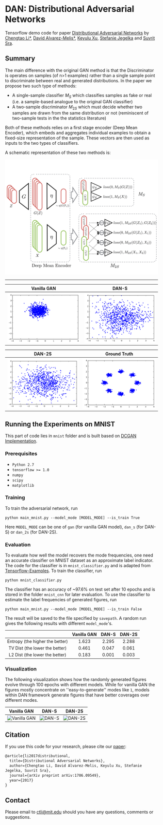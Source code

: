 # DAN: Distributional Adversarial Networks

Tensorflow demo code for paper [Distributional Adversarial Networks](https://arxiv.org/abs/1706.09549) by [Chengtao Li\*](http://chengtaoli.com), [David Alvarez-Melis\*](http://people.csail.mit.edu/davidam/), [Keyulu Xu](http://keyulux.com), [Stefanie Jegelka](http://people.csail.mit.edu/stefje/) and [Suvrit Sra](http://suvrit.de).

## Summary

The main difference with the original GAN method is that the Discriminator is operates on samples (of n>1 examples) rather than a single sample point to discriminate between real and generated distributions. In the paper we propose two such type of methods:
* A single-sample classifier $M_S$ which classifies samples as fake or real (i.e. a sample-based analogue to the original GAN classifier)
* A two-sample discriminator $M_{2S}$ which must decide whether two samples are drawn from the same distribution or not (reminiscent of two-sample tests in the the statistics literature)

Both of these methods relies on a first stage encoder (Deep Mean Encoder), which embeds and aggregates individual examples to obtain a fixed-size representation of the sample. These vectors are then used as inputs to the two types of classifiers. 

A schematic representation of these two methods is:

![](fig/train.png)

---

| Vanilla GAN                   | DAN-S                         |                      
|:-----------------------------:|:-----------------------------:|
| ![](toy/fig/gan.gif)          | ![](toy/fig/dan_s.gif)        |

| DAN-2S                        | Ground Truth                  |
|:-----------------------------:|:-----------------------------:|
| ![](toy/fig/dan_2s.gif)       | ![](toy/fig/real.png)         |


## Running the Experiments on MNIST
This part of code lies in `mnist` folder and is built based on [DCGAN Implementation](https://github.com/carpedm20/DCGAN-tensorflow).

### Prerequisites
* `Python 2.7`
* `tensorflow >= 1.0`
* `numpy`
* `scipy`
* `matplotlib`

### Training
To train the adversarial network, run
```
python main_mnist.py --model_mode [MODEL_MODE] --is_train True
```
Here `MODEL_MODE` can be one of `gan` (for vanilla GAN model), `dan_s` (for DAN-S) or `dan_2s` (for DAN-2S). 

### Evaluation
To evaluate how well the model recovers the mode frequencies, one need an accurate classifier on MNIST dataset as an approximate label indicator. The code for the classifier is in `mnist_classifier.py` and is adapted from [Tensorflow-Examples](https://github.com/aymericdamien/TensorFlow-Examples/). To train the classifier, run
```
python mnist_classifier.py
```
The classifier has an accuracy of \~97.6\% on test set after 10 epochs and is stored in the folder `mnist_cnn` for later evaluation. To use the classifier to estimate the label frequencies of generated figures, run
```
python main_mnist.py --model_mode [MODEL_MODE] --is_train False
```
The result will be saved to the file specified by `savepath`. A random run gives the following results with different `model_mode`'s.

|              | Vanilla GAN  | DAN-S        | DAN-2S       |
|:------------:|:------------:|:------------:|:------------:|
| Entropy (the higher the better)      | 1.623        | 2.295        | 2.288        | 
| TV Dist (the lower the better)      | 0.461        | 0.047        | 0.061        | 
| L2 Dist (the lower the better)      | 0.183        | 0.001        | 0.003        | 

### Visualization
The following visualization shows how the randomly generated figures evolve through 100 epochs with different models. While for vanilla GAN the figures mostly concentrate on ''easy-to-generate'' modes like `1`, models within DAN framework generate figures that have better coverages over different modes.

|Vanilla GAN                    |  DAN-S                        |  DAN-2S                       |
|:-----------------------------:|:-----------------------------:|:-----------------------------:|
|![](mnist/fig/gan.gif "Vanilla GAN") | ![](mnist/fig/dan_s.gif "DAN-S")    | ![](mnist/fig/dan_2s.gif "DAN-2S")  |


## Citation
If you use this code for your research, please cite our [paper](https://arxiv.org/abs/1706.09549):

```
@article{li2017distributional,
  title={Distributional Adversarial Networks},
  author={Chengtao Li, David Alvarez-Melis, Keyulu Xu, Stefanie Jegelka, Suvrit Sra},
  journal={arXiv preprint arXiv:1706.09549},
  year={2017}
}
```

## Contact
Please email to [ctli@mit.edu](mailto:ctli@mit.edu) should you have any questions, comments or suggestions.
